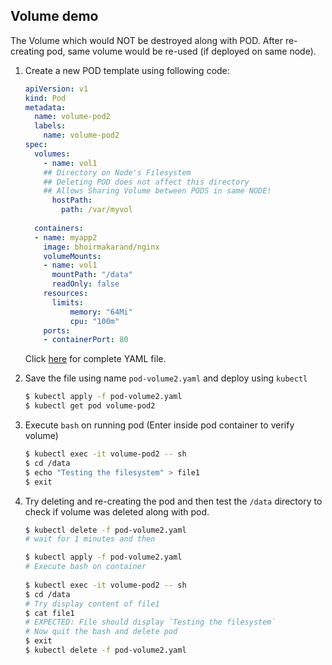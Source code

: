 ## Volume demo

The  Volume which would NOT be destroyed along with POD. After re-creating pod, same volume would be re-used (if deployed on same node).

1.  Create a new POD template using following code:

    ```yaml
    apiVersion: v1
    kind: Pod
    metadata:
      name: volume-pod2
      labels:
        name: volume-pod2
    spec:
      volumes:
        - name: vol1
        ## Directory on Node's Filesystem
        ## Deleting POD does not affect this directory
        ## Allows Sharing Volume between PODS in same NODE!
          hostPath:
            path: /var/myvol
            
      containers:
      - name: myapp2
        image: bhoirmakarand/nginx
        volumeMounts:
        - name: vol1
          mountPath: "/data"
          readOnly: false
        resources:
          limits:
              memory: "64Mi"
              cpu: "100m"
        ports:
        - containerPort: 80
    ```
    Click [here](./pod-volume2.yaml) for complete YAML file.
    
2.  Save the file using name `pod-volume2.yaml` and deploy using `kubectl`

    ```bash
    $ kubectl apply -f pod-volume2.yaml
    $ kubectl get pod volume-pod2
    ```

3.  Execute `bash` on running pod (Enter inside pod container to verify volume)

    ```bash
    $ kubectl exec -it volume-pod2 -- sh
    $ cd /data
    $ echo "Testing the filesystem" > file1
    $ exit
    ```
4.  Try deleting and re-creating the pod and then test the `/data` directory to check if volume was deleted along with pod.

    ```bash
    $ kubectl delete -f pod-volume2.yaml
    # wait for 1 minutes and then

    $ kubectl apply -f pod-volume2.yaml
    # Execute bash on container
 
    $ kubectl exec -it volume-pod2 -- sh
    $ cd /data
    # Try display content of file1
    $ cat file1
    # EXPECTED: File should display `Testing the filesystem`
    # Now quit the bash and delete pod
    $ exit
    $ kubectl delete -f pod-volume2.yaml
    ```
